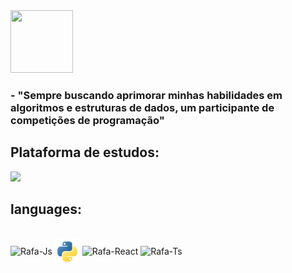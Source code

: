 <img src="https://user-images.githubusercontent.com/125845662/227512201-d07125bf-6877-4757-ad45-7848afcec6fe.png" width="100" height="100">

### - "Sempre buscando aprimorar minhas habilidades em algoritmos e estruturas de dados, um participante de competições de programação"

## Plataforma de estudos:

<a href="https://www.beecrowd.com.br/judge/pt/users/friends/717707"><img src="https://www.beecrowd.com.br/home/wp-content/uploads/2021/08/beecrowd__roxoHorClean-small-PNG-1.png" width=150px/></a>

## languages:
<div style="display: inline_block"><br>
  <img align="center" alt="Rafa-Js" height="90" width="70" src="https://cdn.jsdelivr.net/gh/devicons/devicon/icons/mysql/mysql-original-wordmark.svg">
  <img align="center" alt="Rafa-Python" height="40" width="40" src="https://raw.githubusercontent.com/devicons/devicon/master/icons/python/python-original.svg">
  <img align="center" alt="Rafa-React" height="40" width="40" src="https://cdn.jsdelivr.net/gh/devicons/devicon/icons/cplusplus/cplusplus-line.svg">
    <img align="center" alt="Rafa-Ts" height="40" width="40" src="https://cdn.jsdelivr.net/gh/devicons/devicon/icons/c/c-line.svg">
</div>
